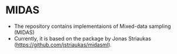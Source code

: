 # MIDAS
* The repository contains implementaions of Mixed-data sampling (MIDAS)
* Currently, it is based on the package by Jonas Striaukas (https://github.com/jstriaukas/midasml).
